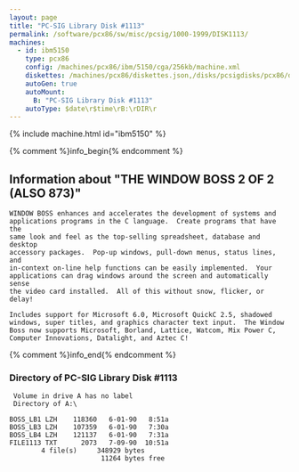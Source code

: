 ```yaml
---
layout: page
title: "PC-SIG Library Disk #1113"
permalink: /software/pcx86/sw/misc/pcsig/1000-1999/DISK1113/
machines:
  - id: ibm5150
    type: pcx86
    config: /machines/pcx86/ibm/5150/cga/256kb/machine.xml
    diskettes: /machines/pcx86/diskettes.json,/disks/pcsigdisks/pcx86/diskettes.json
    autoGen: true
    autoMount:
      B: "PC-SIG Library Disk #1113"
    autoType: $date\r$time\rB:\rDIR\r
---
```


{% include machine.html id="ibm5150" %}

{% comment %}info_begin{% endcomment %}

## Information about "THE WINDOW BOSS 2 OF 2 (ALSO 873)"

    WINDOW BOSS enhances and accelerates the development of systems and
    applications programs in the C language.  Create programs that have the
    same look and feel as the top-selling spreadsheet, database and desktop
    accessory packages.  Pop-up windows, pull-down menus, status lines, and
    in-context on-line help functions can be easily implemented.  Your
    applications can drag windows around the screen and automatically sense
    the video card installed.  All of this without snow, flicker, or
    delay!
    
    Includes support for Microsoft 6.0, Microsoft QuickC 2.5, shadowed
    windows, super titles, and graphics character text input.  The Window
    Boss now supports Microsoft, Borland, Lattice, Watcom, Mix Power C,
    Computer Innovations, Datalight, and Aztec C!
{% comment %}info_end{% endcomment %}


### Directory of PC-SIG Library Disk #1113

     Volume in drive A has no label
     Directory of A:\

    BOSS_LB1 LZH    118360   6-01-90   8:51a
    BOSS_LB3 LZH    107359   6-01-90   7:30a
    BOSS_LB4 LZH    121137   6-01-90   7:31a
    FILE1113 TXT      2073   7-09-90  10:51a
            4 file(s)     348929 bytes
                           11264 bytes free
